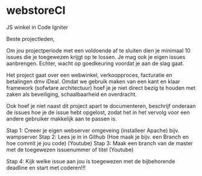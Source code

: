 webstoreCI
==========

JS winkel in Code Igniter


Beste projectleden,

Om jou projectperiode met een voldoende af te sluiten dien je minimaal 10 issues die je toegewezen krijgt op te lossen.
Je mag ook je eigen issues aanbrengen. Echter, wacht op goedkeuring voordat je aan de slag gaat.

Het project gaat over een webwinkel, verkoopproces, facturatie en betalingen dmv iDeal.
Omdat we gebruik maken van een kant en klaar framework (sofwtare architectuur) hoef je je niet direct bezig te houden met zaken als beveiliging, schaalbaarheid en overdracht.

Ook hoef je niet naast dit project apart te documenteren, beschrijf onderaan de issues hoe je de issue hebt opgelost, zodat het in het vervolg voor een andere gebruiker makkelijk aan te passen is.


Stap 1: Creeer je eigen webserver omgeveing (installeer Apache) bijv. wampserver
Stap 2: Lees je in in Github (Hoe maak je bijv. een Branch en hoe commit je jou code) (Youtube)
Stap 3: Maak een branch van de master met de toegewezen issuenummer of titel (Youtube)

Stap 4: Kijk welke issue aan jou is toegewezen met de bijbehorende deadline en start met coderen!!! 
